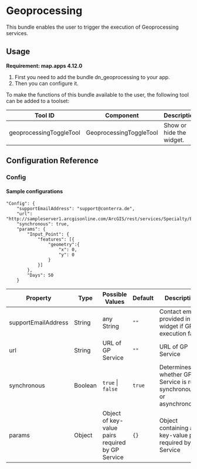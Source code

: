 # Geoprocessing
This bundle enables the user to trigger the execution of Geoprocessing services.

## Usage
**Requirement: map.apps 4.12.0**

1. First you need to add the bundle dn_geoprocessing to your app.
2. Then you can configure it.

To make the functions of this bundle available to the user, the following tool can be added to a toolset:

| Tool ID                 | Component               | Description              |
|-------------------------|-------------------------|--------------------------|
| geoprocessingToggleTool | GeoprocessingToggleTool | Show or hide the widget. |

## Configuration Reference

### Config

#### Sample configurations
```
"Config": {
    "supportEmailAddress": "support@conterra.de",
    "url": "http://sampleserver1.arcgisonline.com/ArcGIS/rest/services/Specialty/ESRI_Currents_World/GPServer/MessageInABottle",
    "synchronous": true,
    "params": {
        "Input_Point": {
            "features": [{
                "geometry":{
                    "x": 0,
                    "y": 0
                }
            }]
        },
        "Days": 50
    }
```

| Property            | Type      | Possible Values                                  | Default     | Description                                                            |
|---------------------|-----------|--------------------------------------------------|-------------|------------------------------------------------------------------------|
| supportEmailAddress | String    | any String                                       | ```""```    | Contact email provided in widget if GP execution fails                 |                                                                                     |
| url                 | String    | URL of GP Service                                | ```""```    | URL of GP Service                                                      |
| synchronous         | Boolean   | ```true``` &#124; ```false```                    | ```true```  | Determines whether GP Service is run synchronously or asynchronously   |
| params              | Object    | Object of key-value pairs required by GP Service | ```{}```    | Object containing any key-value pair required by GP Service            |
